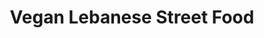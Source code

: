 ---
title:  "Vegan Lebanese Street Food"
address: "188 Bondi Road, Bondi, NSW 2026"
voucher_link: "https://orders.veganlebanese.com.au/order-online/order.html"
delivery_link: "https://orders.veganlebanese.com.au/order-online/order.html"
image: "https://veganlebanese.com.au/wp-content/uploads/2018/11/vegan-lebanese-street-food-bondi-store.jpg"
---